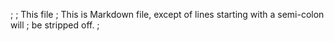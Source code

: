 ;
; This file
; This is Markdown file, except of lines starting with a semi-colon will
; be stripped off.
;
